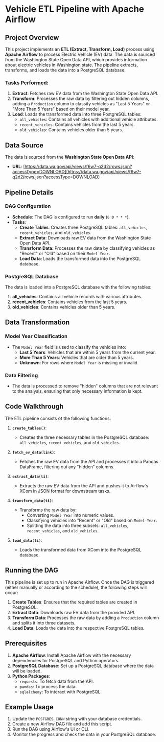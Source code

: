 # Vehicle ETL Pipeline with Apache Airflow

## Project Overview

This project implements an **ETL (Extract, Transform, Load)** process using **Apache Airflow** to process Electric Vehicle (EV) data. The data is sourced from the Washington State Open Data API, which provides information about electric vehicles in Washington state. The pipeline extracts, transforms, and loads the data into a PostgreSQL database.

### Tasks Performed:
1. **Extract**: Fetches raw EV data from the Washington State Open Data API.
2. **Transform**: Processes the raw data by filtering out hidden columns, adding a `Production` column to classify vehicles as "Last 5 Years" or "More Than 5 Years" based on their model year.
3. **Load**: Loads the transformed data into three PostgreSQL tables:
   - `all_vehicles`: Contains all vehicles with additional vehicle attributes.
   - `recent_vehicles`: Contains vehicles from the last 5 years.
   - `old_vehicles`: Contains vehicles older than 5 years.

## Data Source

The data is sourced from the **Washington State Open Data API**:

- **URL**: [https://data.wa.gov/api/views/f6w7-q2d2/rows.json?accessType=DOWNLOAD](https://data.wa.gov/api/views/f6w7-q2d2/rows.json?accessType=DOWNLOAD)

## Pipeline Details

### DAG Configuration
- **Schedule**: The DAG is configured to run **daily** (`0 0 * * *`).
- **Tasks**:
    - **Create Tables**: Creates three PostgreSQL tables: `all_vehicles`, `recent_vehicles`, and `old_vehicles`.
    - **Extract Data**: Downloads raw EV data from the Washington State Open Data API.
    - **Transform Data**: Processes the raw data by classifying vehicles as "Recent" or "Old" based on their `Model Year`.
    - **Load Data**: Loads the transformed data into the PostgreSQL database.

### PostgreSQL Database

The data is loaded into a PostgreSQL database with the following tables:
1. **all_vehicles**: Contains all vehicle records with various attributes.
2. **recent_vehicles**: Contains vehicles from the last 5 years.
3. **old_vehicles**: Contains vehicles older than 5 years.

## Data Transformation

### Model Year Classification
- The `Model Year` field is used to classify the vehicles into:
  - **Last 5 Years**: Vehicles that are within 5 years from the current year.
  - **More Than 5 Years**: Vehicles that are older than 5 years.
  - **Unknown**: For rows where `Model Year` is missing or invalid.

### Data Filtering
- The data is processed to remove "hidden" columns that are not relevant to the analysis, ensuring that only necessary information is kept.

## Code Walkthrough

The ETL pipeline consists of the following functions:

1. **`create_tables()`**:
   - Creates the three necessary tables in the PostgreSQL database: `all_vehicles`, `recent_vehicles`, and `old_vehicles`.
   
2. **`fetch_ev_data(link)`**:
   - Fetches the raw EV data from the API and processes it into a Pandas DataFrame, filtering out any "hidden" columns.

3. **`extract_data(ti)`**:
   - Extracts the raw EV data from the API and pushes it to Airflow's XCom in JSON format for downstream tasks.

4. **`transform_data(ti)`**:
   - Transforms the raw data by:
     - Converting `Model Year` into numeric values.
     - Classifying vehicles into "Recent" or "Old" based on `Model Year`.
     - Splitting the data into three subsets: `all_vehicles`, `recent_vehicles`, and `old_vehicles`.
   
5. **`load_data(ti)`**:
   - Loads the transformed data from XCom into the PostgreSQL database.

## Running the DAG

This pipeline is set up to run in Apache Airflow. Once the DAG is triggered (either manually or according to the schedule), the following steps will occur:

1. **Create Tables**: Ensures that the required tables are created in PostgreSQL.
2. **Extract Data**: Downloads raw EV data from the provided API.
3. **Transform Data**: Processes the raw data by adding a `Production` column and splits it into three datasets.
4. **Load Data**: Loads the data into the respective PostgreSQL tables.

## Prerequisites

1. **Apache Airflow**: Install Apache Airflow with the necessary dependencies for PostgreSQL and Python operators.
2. **PostgreSQL Database**: Set up a PostgreSQL database where the data will be loaded.
3. **Python Packages**:
   - `requests`: To fetch data from the API.
   - `pandas`: To process the data.
   - `sqlalchemy`: To interact with PostgreSQL.

## Example Usage

1. Update the `POSTGRES_CONN` string with your database credentials.
2. Create a new Airflow DAG file and add this script.
3. Run the DAG using Airflow's UI or CLI.
4. Monitor the progress and check the data in your PostgreSQL database.
